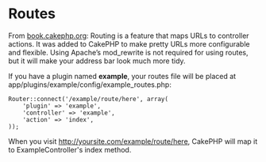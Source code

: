 # Routes

From [book.cakephp.org](http://book.cakephp.org/view/945/Routes-Configuration): Routing is a feature that maps URLs to controller actions. It was added to CakePHP to make pretty URLs more configurable and flexible. Using Apache’s mod_rewrite is not required for using routes, but it will make your address bar look much more tidy.

If you have a plugin named **example**, your routes file will be placed at app/plugins/example/config/example_routes.php:

    Router::connect('/example/route/here', array(
        'plugin' => 'example',
        'controller' => 'example',
        'action' => 'index',
    ));

When you visit http://yoursite.com/example/route/here, CakePHP will map it to ExampleController's index method.